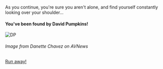 As you continue, you're sure you aren't alone, and find yourself constantly looking over your shoulder...  
#### You've been found by David Pumpkins!  
![DP](DavidPumpkins.png)  
###### Image from Danette Chavez on AVNews

[Run away!](../home.md)
